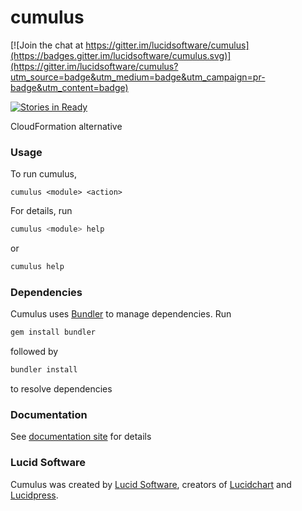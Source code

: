 # cumulus

[![Join the chat at https://gitter.im/lucidsoftware/cumulus](https://badges.gitter.im/lucidsoftware/cumulus.svg)](https://gitter.im/lucidsoftware/cumulus?utm_source=badge&utm_medium=badge&utm_campaign=pr-badge&utm_content=badge)

[![Stories in Ready](https://badge.waffle.io/lucidsoftware/cumulus.png?label=ready&title=Ready)](https://waffle.io/lucidsoftware/cumulus)

CloudFormation alternative

### Usage

To run cumulus,
```
cumulus <module> <action>
```

For details, run
```bash
cumulus <module> help
```
or
```bash
cumulus help
```

### Dependencies

Cumulus uses [Bundler](http://bundler.io/) to manage dependencies. Run
```bash
gem install bundler
```
followed by
```bash
bundler install
```
to resolve dependencies

### Documentation
See [documentation site](http://lucidsoftware.github.io/cumulus) for details

### Lucid Software
Cumulus was created by [Lucid Software](https://www.golucid.co), creators of [Lucidchart](https://www.lucidchart.com) and [Lucidpress](https://www.lucidpress.com).
